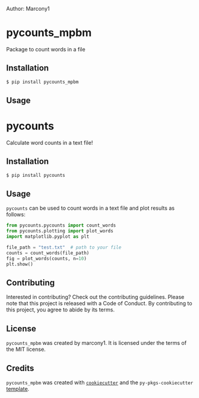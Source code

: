 Author: Marcony1

# pycounts_mpbm

Package to count words in a file

## Installation

```bash
$ pip install pycounts_mpbm
```

## Usage

# pycounts

Calculate word counts in a text file!

## Installation

```bash
$ pip install pycounts
```

## Usage

`pycounts` can be used to count words in a text file and plot results
as follows:

```python
from pycounts.pycounts import count_words
from pycounts.plotting import plot_words
import matplotlib.pyplot as plt

file_path = "test.txt"  # path to your file
counts = count_words(file_path)
fig = plot_words(counts, n=10)
plt.show()
```

## Contributing

Interested in contributing? Check out the contributing guidelines. Please note that this project is released with a Code of Conduct. By contributing to this project, you agree to abide by its terms.

## License

`pycounts_mpbm` was created by marcony1. It is licensed under the terms of the MIT license.

## Credits

`pycounts_mpbm` was created with [`cookiecutter`](https://cookiecutter.readthedocs.io/en/latest/) and the `py-pkgs-cookiecutter` [template](https://github.com/py-pkgs/py-pkgs-cookiecutter).
